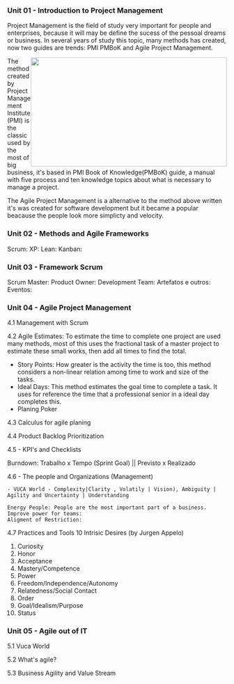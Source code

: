 ### Unit 01 - Introduction to Project Management

Project Management is the field of study very important for people and enterprises, because it will may be define the sucess of the pessoal dreams or business.
In several years of study this topic, many methods has created, now two guides are trends: PMI PMBoK and Agile Project Management.


    
<div style="text-align: right"><img style="float: right;" src="https://doxplan.com/Imagens/Noticias/281_Banner.png" width="450" height="250"></div>
    


The method created by Project Management Institute (PMI) is the classic used by the most of big business, it's based in PMI Book of Knowledge(PMBoK) guide, a manual with five process and ten knowledge topics about what is necessary to manage a project.
    
The Agile Project Management is a alternative to the method above written it's was created for software development but it became a popular beacause the people look more simplicty and velocity.





### Unit 02 - Methods and Agile Frameworks

  Scrum:
  XP:
  Lean:
  Kanban:






### Unit 03 - Framework Scrum

  Scrum Master:
  Product Owner:
  Development Team:
  Artefatos e outros:
  Eventos:







### Unit 04 - Agile Project Management

4.1 Management with Scrum

4.2 Agile Estimates:
    To estimate the time to complete one project are used many methods, most of this uses the fractional task of a master project to estimate these small works, then add all times to find the total.
    
   - Story Points: How greater is the activity the time is too, this method considers a non-linear relation among time to work and size of the tasks.
   - Ideal Days: This method estimates the goal time to complete a task. It uses for reference the time that a professional senior in a ideal day completes this.
   - Planing Poker
    
4.3 Calculus for agile planing

4.4 Product Backlog Prioritization

4.5 - KPI's and Checklists
   
   Burndown: Trabalho x Tempo (Sprint Goal) || Previsto x Realizado

4.6 - The people and Organizations (Management)

    - VUCA World - Complexity|Clarity , Volatily | Vision), Ambiguity | Agility and Uncertainty | Understanding
    
    Energy People: People are the most important part of a business.
    Improve power for teams:
    Aligment of Restriction:

4.7 Practices and Tools
  10 Intrisic Desires (by Jurgen Appelo)
  1. Curiosity
  2. Honor
  3. Acceptance
  4. Mastery/Competence
  5. Power
  6. Freedom/Independence/Autonomy
  7. Relatedness/Social Contact
  8. Order
  9. Goal/Idealism/Purpose
  10. Status



### Unit 05 - Agile out of IT

5.1 Vuca World

5.2 What's agile?

5.3 Business Agility and Value Stream




   
